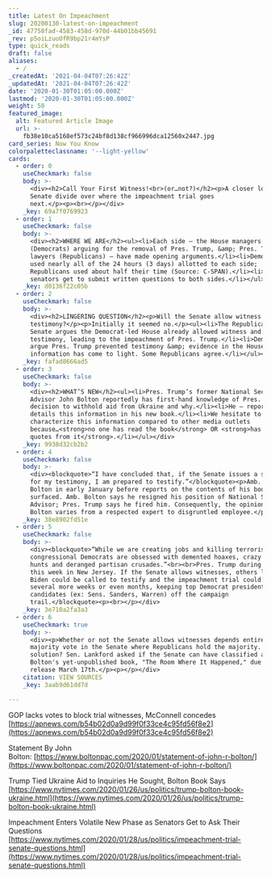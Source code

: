 ```yaml
---
title: Latest On Impeachment
slug: 20200130-latest-on-impeachment
_id: 47758fad-4583-458d-970d-44b01bb45691
_rev: p5oiLzuoOfR9bp21r4mYsP
type: quick_reads
draft: false
aliases:
  - /
_createdAt: '2021-04-04T07:26:42Z'
_updatedAt: '2021-04-04T07:26:42Z'
date: '2020-01-30T01:05:00.000Z'
lastmod: '2020-01-30T01:05:00.000Z'
weight: 50
featured_image:
  alt: Featured Article Image
  url: >-
    fb38e10ca5168ef573c24bf8d138cf966996dca12560x2447.jpg
card_series: Now You Know
colorpaletteclassname: '--light-yellow'
cards:
  - order: 0
    useCheckmark: false
    body: >-
      <div><h2>Call Your First Witness!<br>(or…not?)</h2><p>A closer look at the
      Senate divide over where the impeachment trial goes
      next.</p><p><br></p></div>
    _key: 69a7f0769923
  - order: 1
    useCheckmark: false
    body: >-
      <div><h2>WHERE WE ARE</h2><ul><li>Each side – the House managers
      (Democrats) arguing for the removal of Pres. Trump, &amp; Pres. Trump’s
      lawyers (Republicans) – have made opening arguments.</li><li>Democrats
      used nearly all of the 24 hours (3 days) allotted to each side;
      Republicans used about half their time (Source: C-SPAN).</li><li>Now
      senators get to submit written questions to both sides.</li></ul></div>
    _key: d0136f22c05b
  - order: 2
    useCheckmark: false
    body: >-
      <div><h2>LINGERING QUESTION</h2><p>Will the Senate allow witness
      testimony?</p><p>Initially it seemed no.</p><ul><li>The Republican-led
      Senate argues the Democrat-led House already allowed witness and expert
      testimony, leading to the impeachment of Pres. Trump.</li><li>Democrats
      argue Pres. Trump prevented testimony &amp; evidence in the House and new
      information has come to light. Some Republicans agree.</li></ul></div>
    _key: fafad8666ad5
  - order: 3
    useCheckmark: false
    body: >-
      <div><h2>WHAT’S NEW</h2><ul><li>Pres. Trump’s former National Security
      Advisor John Bolton reportedly has first-hand knowledge of Pres. Trump’s
      decision to withhold aid from Ukraine and why.</li><li>He – reportedly –
      details this information in his new book.</li><li>We hesitate to
      characterize this information compared to other media outlets
      because…<strong>no one has read the book</strong> OR <strong>has direct
      quotes from it</strong>.</li></ul></div>
    _key: 9938d32cb2b2
  - order: 4
    useCheckmark: false
    body: >-
      <div><blockquote>“I have concluded that, if the Senate issues a subpoena
      for my testimony, I am prepared to testify.”</blockquote><p>Amb. John
      Bolton in early January before reports on the contents of his book
      surfaced. Amb. Bolton says he resigned his position of National Security
      Advisor; Pres. Trump says he fired him. Consequently, the opinion on
      Bolton varies from a respected expert to disgruntled employee.</p></div>
    _key: 38e8902fd51e
  - order: 5
    useCheckmark: false
    body: >-
      <div><blockquote>“While we are creating jobs and killing terrorists, the
      congressional Democrats are obsessed with demented hoaxes, crazy witch
      hunts and deranged partisan crusades.”<br><br>Pres. Trump during a rally
      this week in New Jersey. If the Senate allows witnesses, others like Joe
      Biden could be called to testify and the impeachment trial could last
      several more weeks or even months, keeping top Democrat presidential
      candidates (ex: Sens. Sanders, Warren) off the campaign
      trail.</blockquote><p><br></p></div>
    _key: 3e710a2fa3a3
  - order: 6
    useCheckmark: true
    body: >-
      <div><p>Whether or not the Senate allows witnesses depends entirely on a
      majority vote in the Senate where Republicans hold the majority. One
      solution? Sen. Lankford asked if the Senate can have classified access to
      Bolton's yet-unpublished book, "The Room Where It Happened," due for
      release March 17th.</p><p></p></div>
    citation: VIEW SOURCES
    _key: 3aab9d61dd7d

---
```

GOP lacks votes to block trial witnesses, McConnell concedes  
[https://apnews.com/b54b02d0a9d99f0f33ce4c95fd56f8e2](https://apnews.com/b54b02d0a9d99f0f33ce4c95fd56f8e2)

Statement By John Bolton: [https://www.boltonpac.com/2020/01/statement-of-john-r-bolton/](https://www.boltonpac.com/2020/01/statement-of-john-r-bolton/)

Trump Tied Ukraine Aid to Inquiries He Sought, Bolton Book Says  
[https://www.nytimes.com/2020/01/26/us/politics/trump-bolton-book-ukraine.html](https://www.nytimes.com/2020/01/26/us/politics/trump-bolton-book-ukraine.html)

Impeachment Enters Volatile New Phase as Senators Get to Ask Their Questions  
[https://www.nytimes.com/2020/01/28/us/politics/impeachment-trial-senate-questions.html](https://www.nytimes.com/2020/01/28/us/politics/impeachment-trial-senate-questions.html)